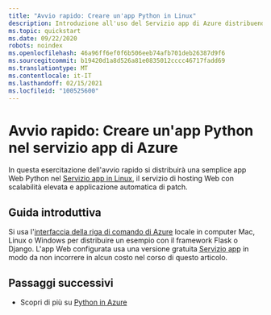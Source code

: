 ```yaml
---
title: "Avvio rapido: Creare un'app Python in Linux"
description: Introduzione all'uso del Servizio app di Azure distribuendo la prima app Python in un contenitore Linux nel servizio app.
ms.topic: quickstart
ms.date: 09/22/2020
robots: noindex
ms.openlocfilehash: 46a96ff6ef0f6b506eeb74afb701deb26387d9f6
ms.sourcegitcommit: b19420d1a8d526a81e0835012cccc46717fadd69
ms.translationtype: MT
ms.contentlocale: it-IT
ms.lasthandoff: 02/15/2021
ms.locfileid: "100525600"
---
```

# <a name="quickstart-create-a-python-app-in-azure-app-service"></a>Avvio rapido: Creare un'app Python nel servizio app di Azure 

In questa esercitazione dell'avvio rapido si distribuirà una semplice app Web Python nel [Servizio app in Linux](/azure/app-service/overview#app-service-on-linux), il servizio di hosting Web con scalabilità elevata e applicazione automatica di patch. 

## <a name="getting-started"></a>Guida introduttiva

Si usa l'[interfaccia della riga di comando di Azure](/cli/azure/install-azure-cli) locale in computer Mac, Linux o Windows per distribuire un esempio con il framework Flask o Django. L'app Web configurata usa una versione gratuita <abbr title="Un servizio basato su HTTP per l'hosting di applicazioni Web, API REST e applicazioni back-end per dispositivi mobili.">Servizio app</abbr> in modo da non incorrere in alcun costo nel corso di questo articolo.

## <a name="next-steps"></a>Passaggi successivi

* Scopri di più su [Python in Azure](/azure/developer/python/)
